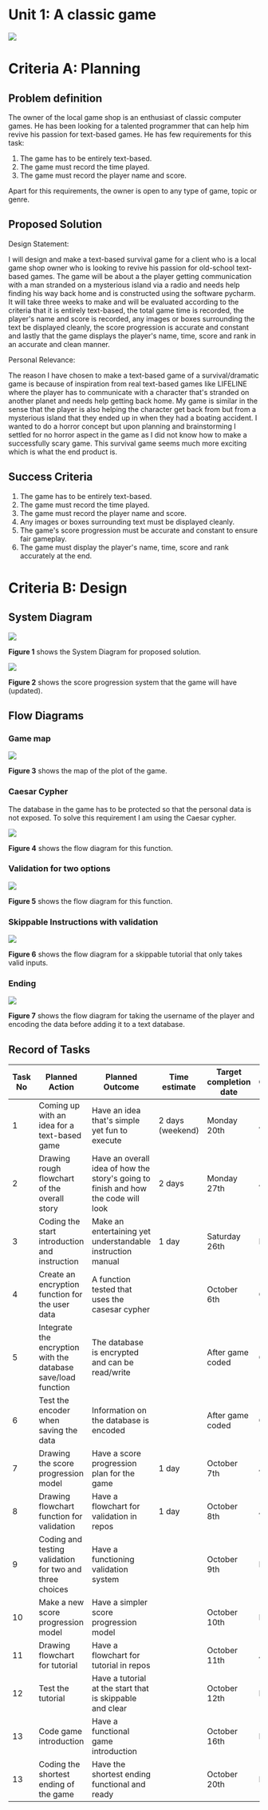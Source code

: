 # Unit 1: A classic game 
![](game.gif)

# Criteria A: Planning

## Problem definition

The owner of the local game shop is an enthusiast of classic computer games. He has been looking for a talented programmer that can help him revive his passion for text-based games. He has few requirements for this task:

1. The game has to be entirely text-based.
2. The game must record the time played.
3. The game must record the player name and score.



Apart for this requirements, the owner is open to any type of game, topic or genre.

## Proposed Solution

Design Statement:

I will design and make a text-based survival game for a client who is a local game shop owner who is looking to revive his passion for old-school text-based games. The game will be about a the player getting communication with a man stranded on a mysterious island via a radio and needs help finding his way back home and is constructed using the software pycharm. It will take three weeks to make and will be evaluated according to the criteria that it is entirely text-based, the total game time is recorded, the player's name and score is recorded, any images or boxes surrounding the text be displayed cleanly, the score progression is accurate and constant and lastly that the game displays the player's name, time, score and rank in an accurate and clean manner. 

Personal Relevance:

The reason I have chosen to make a text-based game of a survival/dramatic game is because of inspiration from real text-based games like LIFELINE where the player has to communicate with a character that's stranded on another planet and needs help getting back home. My game is similar in the sense that the player is also helping the character get back from but from a mysterious island that they ended up in when they had a boating accident. I wanted to do a horror concept but upon planning and brainstorming I settled for no horror aspect in the game as I did not know how to make a successfully scary game. This survival game seems much more exciting which is what the end product is. 

## Success Criteria

1. The game has to be entirely text-based.
2. The game must record the time played.
3. The game must record the player name and score.
4. Any images or boxes surrounding text must be displayed cleanly. 
5. The game's score progression must be accurate and constant to ensure fair gameplay.
6. The game must display the player's name, time, score and rank accurately at the end. 

# Criteria B: Design

## System Diagram
![](Diagram.png)

**Figure 1** shows the System Diagram for proposed solution.

![](newScore.png)

**Figure 2** shows the score progression system that the game will have (updated).

## Flow Diagrams

### Game map
![](game_plot.png)

**Figure 3** shows the map of the plot of the game.

### Caesar Cypher

The database in the game has to be protected so that the personal data is not exposed. To solve this requirement I am using the Caesar cypher.

![](caesar_encoder.png)

**Figure 4** shows the flow diagram for this function.

### Validation for two options

![](validation_function.png)

**Figure 5** shows the flow diagram for this function.

### Skippable Instructions with validation

![](instruction.png)

**Figure 6** shows the flow diagram for a skippable tutorial that only takes valid inputs.

### Ending 

  ![](ending.png)
  
  **Figure 7** shows the flow diagram for taking the username of the player and encoding the data before adding it to a text database.

## Record of Tasks
| Task No | Planned Action                                                | Planned Outcome                                                                    | Time estimate    | Target completion date | Criterion |
|---------|---------------------------------------------------------------|------------------------------------------------------------------------------------|------------------|------------------------|-----------|
| 1       | Coming up with an idea for a text-based game                  | Have an idea that's simple yet fun to execute                                      | 2 days (weekend) | Monday 20th            | A         |
| 2       | Drawing rough flowchart of the overall story                  | Have an overall idea of how the story's going to finish and how the code will look | 2 days           | Monday 27th            | A         |
| 3       | Coding the start introduction and instruction                 | Make an entertaining yet understandable instruction manual                         | 1 day            | Saturday 26th          | B         |
| 4       | Create an encryption function for the user data               | A function tested that uses the casesar cypher                                     |                  | October 6th            | C         |
| 5       | Integrate the encryption with the database save/load function | The database is encrypted and can be read/write                                    |                  | After game coded       | C         |
| 6       | Test the encoder when saving the data                         | Information on the database is encoded                                             |                  | After game coded       | C         |
| 7       | Drawing the score progression model                           | Have a score progression plan for the game                                         | 1 day            | October 7th            | A         |
| 8       | Drawing flowchart function for validation                     | Have a flowchart for validation in repos                                           | 1 day            | October 8th            | A         |
| 9       | Coding and testing validation for two and three choices       | Have a functioning validation system                                               |                  | October 9th            | B         |
| 10      | Make a new score progression model                            | Have a simpler score progression model                                             |                  | October 10th           | B         |
| 11      | Drawing flowchart for tutorial                                | Have a flowchart for tutorial in repos                                             |                  | October 11th           | A         |
| 12      | Test the tutorial                                             | Have a tutorial at the start that is skippable and clear                           |                  | October 12th           | B         |
| 13      | Code game introduction                                        | Have a functional game introduction                                                |                  | October 16th           | B         |
| 13      | Coding the shortest ending of the game                        | Have the shortest ending functional and ready                                      |                  | October 20th           | B         |
